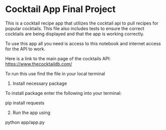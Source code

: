 # Cocktail App Final Project 
This is a cocktail recipe app that utilizes the cocktail api to pull recipes for popular cocktails. This file also includes tests to ensure the correct cocktails are being displayed and that the app is working correctly.

To use this app all you need is access to this notebook and internet access for the API to work.

Here is a link to the main page of the cocktails API: https://www.thecocktaildb.com/

To run this use find the file in your local terminal

1. Install necessary package

To install package enter the following into your terminal:

pip install requests


2. Run the app using

python app/app.py